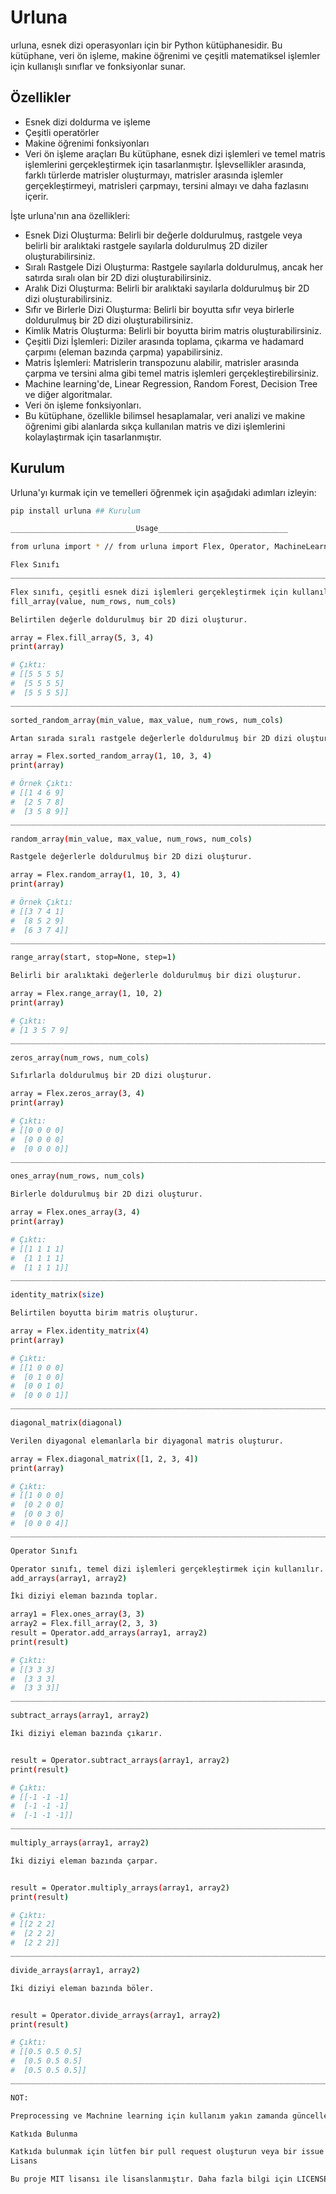 
# Urluna

urluna, esnek dizi operasyonları için bir Python kütüphanesidir. Bu kütüphane, veri ön işleme, makine öğrenimi ve çeşitli matematiksel işlemler için kullanışlı sınıflar ve fonksiyonlar sunar.

## Özellikler

- Esnek dizi doldurma ve işleme
- Çeşitli operatörler
- Makine öğrenimi fonksiyonları
- Veri ön işleme araçları
Bu kütüphane, esnek dizi işlemleri ve temel matris işlemlerini gerçekleştirmek için tasarlanmıştır. İşlevsellikler arasında, farklı türlerde matrisler oluşturmayı, matrisler arasında işlemler gerçekleştirmeyi, matrisleri çarpmayı, tersini almayı ve daha fazlasını içerir.

İşte urluna'nın ana özellikleri:
- Esnek Dizi Oluşturma: Belirli bir değerle doldurulmuş, rastgele veya belirli bir aralıktaki rastgele sayılarla doldurulmuş 2D diziler oluşturabilirsiniz.
- Sıralı Rastgele Dizi Oluşturma: Rastgele sayılarla doldurulmuş, ancak her satırda sıralı olan bir 2D dizi oluşturabilirsiniz.
- Aralık Dizi Oluşturma: Belirli bir aralıktaki sayılarla doldurulmuş bir 2D dizi oluşturabilirsiniz.
- Sıfır ve Birlerle Dizi Oluşturma: Belirli bir boyutta sıfır veya birlerle doldurulmuş bir 2D dizi oluşturabilirsiniz.
- Kimlik Matris Oluşturma: Belirli bir boyutta birim matris oluşturabilirsiniz.
- Çeşitli Dizi İşlemleri: Diziler arasında toplama, çıkarma ve hadamard çarpımı (eleman bazında çarpma) yapabilirsiniz.
- Matris İşlemleri: Matrislerin transpozunu alabilir, matrisler arasında çarpma ve tersini alma gibi temel matris işlemleri gerçekleştirebilirsiniz.
- Machine learning'de, Linear Regression, Random Forest, Decision Tree ve diğer algoritmalar.
- Veri ön işleme fonksiyonları.
- Bu kütüphane, özellikle bilimsel hesaplamalar, veri analizi ve makine öğrenimi gibi alanlarda sıkça kullanılan matris ve dizi işlemlerini kolaylaştırmak için tasarlanmıştır.

## Kurulum

Urluna'yı kurmak için ve temelleri öğrenmek için aşağıdaki adımları izleyin:

```bash
pip install urluna ## Kurulum

____________________________Usage_____________________________

from urluna import * // from urluna import Flex, Operator, MachineLearning, Preprocessing

Flex Sınıfı
__________________________________________________________________________

Flex sınıfı, çeşitli esnek dizi işlemleri gerçekleştirmek için kullanılır.
fill_array(value, num_rows, num_cols)

Belirtilen değerle doldurulmuş bir 2D dizi oluşturur.

array = Flex.fill_array(5, 3, 4)
print(array)

# Çıktı:
# [[5 5 5 5]
#  [5 5 5 5]
#  [5 5 5 5]]
____________________________________________________________________________

sorted_random_array(min_value, max_value, num_rows, num_cols)

Artan sırada sıralı rastgele değerlerle doldurulmuş bir 2D dizi oluşturur.

array = Flex.sorted_random_array(1, 10, 3, 4)
print(array)

# Örnek Çıktı:
# [[1 4 6 9]
#  [2 5 7 8]
#  [3 5 8 9]]
_____________________________________________________________________________

random_array(min_value, max_value, num_rows, num_cols)

Rastgele değerlerle doldurulmuş bir 2D dizi oluşturur.

array = Flex.random_array(1, 10, 3, 4)
print(array)

# Örnek Çıktı:
# [[3 7 4 1]
#  [8 5 2 9]
#  [6 3 7 4]]
_______________________________________________________________________________

range_array(start, stop=None, step=1)

Belirli bir aralıktaki değerlerle doldurulmuş bir dizi oluşturur.

array = Flex.range_array(1, 10, 2)
print(array)

# Çıktı:
# [1 3 5 7 9]
_______________________________________________________________________________

zeros_array(num_rows, num_cols)

Sıfırlarla doldurulmuş bir 2D dizi oluşturur.

array = Flex.zeros_array(3, 4)
print(array)

# Çıktı:
# [[0 0 0 0]
#  [0 0 0 0]
#  [0 0 0 0]]
_______________________________________________________________________________

ones_array(num_rows, num_cols)

Birlerle doldurulmuş bir 2D dizi oluşturur.

array = Flex.ones_array(3, 4)
print(array)

# Çıktı:
# [[1 1 1 1]
#  [1 1 1 1]
#  [1 1 1 1]]
_______________________________________________________________________________

identity_matrix(size)

Belirtilen boyutta birim matris oluşturur.

array = Flex.identity_matrix(4)
print(array)

# Çıktı:
# [[1 0 0 0]
#  [0 1 0 0]
#  [0 0 1 0]
#  [0 0 0 1]]
_______________________________________________________________________________

diagonal_matrix(diagonal)

Verilen diyagonal elemanlarla bir diyagonal matris oluşturur.

array = Flex.diagonal_matrix([1, 2, 3, 4])
print(array)

# Çıktı:
# [[1 0 0 0]
#  [0 2 0 0]
#  [0 0 3 0]
#  [0 0 0 4]]
_______________________________________________________________________________

Operator Sınıfı

Operator sınıfı, temel dizi işlemleri gerçekleştirmek için kullanılır.
add_arrays(array1, array2)

İki diziyi eleman bazında toplar.

array1 = Flex.ones_array(3, 3)
array2 = Flex.fill_array(2, 3, 3)
result = Operator.add_arrays(array1, array2)
print(result)

# Çıktı:
# [[3 3 3]
#  [3 3 3]
#  [3 3 3]]
_______________________________________________________________________________

subtract_arrays(array1, array2)

İki diziyi eleman bazında çıkarır.


result = Operator.subtract_arrays(array1, array2)
print(result)

# Çıktı:
# [[-1 -1 -1]
#  [-1 -1 -1]
#  [-1 -1 -1]]
_______________________________________________________________________________

multiply_arrays(array1, array2)

İki diziyi eleman bazında çarpar.


result = Operator.multiply_arrays(array1, array2)
print(result)

# Çıktı:
# [[2 2 2]
#  [2 2 2]
#  [2 2 2]]
_______________________________________________________________________________

divide_arrays(array1, array2)

İki diziyi eleman bazında böler.


result = Operator.divide_arrays(array1, array2)
print(result)

# Çıktı:
# [[0.5 0.5 0.5]
#  [0.5 0.5 0.5]
#  [0.5 0.5 0.5]]
_______________________________________________________________________________

NOT:

Preprocessing ve Machnine learning için kullanım yakın zamanda güncellenecektir.

Katkıda Bulunma

Katkıda bulunmak için lütfen bir pull request oluşturun veya bir issue açın.
Lisans

Bu proje MIT lisansı ile lisanslanmıştır. Daha fazla bilgi için LICENSE dosyasına bakın.




